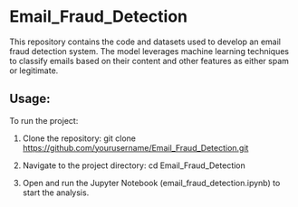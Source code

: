 # Email_Fraud_Detection

This repository contains the code and datasets used to develop an email fraud detection system. The model leverages machine learning techniques to classify emails based on their content and other features as either spam or legitimate.

## Usage:

To run the project:
1. Clone the repository:
git clone https://github.com/yourusername/Email_Fraud_Detection.git

2. Navigate to the project directory:
cd Email_Fraud_Detection

3. Open and run the Jupyter Notebook (email_fraud_detection.ipynb) to start the analysis.

